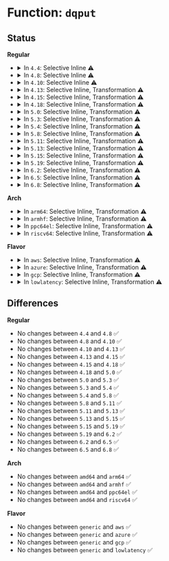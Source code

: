 # Function: <code>dqput</code>

## Status
<b>Regular</b>
<ul>
<li>
<details>
<summary>In <code>4.4</code>: Selective Inline ⚠️</summary>

```c
void dqput(struct dquot *dquot);
```

**Collision:** Unique Global

**Inline:** Selective

**Transformation:** False

**Instances:**

```
In fs/quota/dquot.c (ffffffff81271580)
Location: fs/quota/dquot.c:734
Inline: True
Direct callers:
  - fs/quota/dquot.c:dquot_scan_active
  - fs/quota/dquot.c:dquot_scan_active
  - fs/quota/dquot.c:__dquot_drop
  - fs/quota/dquot.c:__dquot_drop
  - fs/quota/dquot.c:__dquot_drop
  - fs/quota/dquot.c:dqget
  - fs/quota/dquot.c:__dquot_initialize
  - fs/quota/dquot.c:__dquot_initialize
  - fs/quota/dquot.c:__dquot_initialize
  - fs/quota/dquot.c:dquot_set_dqblk
  - fs/quota/dquot.c:dquot_get_dqblk
  - fs/quota/dquot.c:dquot_disable
  - fs/quota/dquot.c:dquot_disable
  - fs/quota/dquot.c:dquot_disable
  - fs/quota/dquot.c:dquot_writeback_dquots
  - fs/quota/dquot.c:dquot_transfer
  - fs/quota/dquot.c:dquot_transfer
  - fs/quota/dquot.c:dquot_transfer
```
**Symbols:**

```
ffffffff81271580-ffffffff81271760: dqput (STB_GLOBAL)
```
</details>
</li>
<li>
<details>
<summary>In <code>4.8</code>: Selective Inline ⚠️</summary>

```c
void dqput(struct dquot *dquot);
```

**Collision:** Unique Global

**Inline:** Selective

**Transformation:** False

**Instances:**

```
In fs/quota/dquot.c (ffffffff8129dd50)
Location: fs/quota/dquot.c:741
Inline: True
Direct callers:
  - fs/quota/dquot.c:dquot_set_dqblk
  - fs/quota/dquot.c:dquot_get_dqblk
  - fs/quota/dquot.c:dquot_disable
  - fs/quota/dquot.c:dquot_disable
  - fs/quota/dquot.c:dquot_disable
  - fs/quota/dquot.c:dquot_transfer
  - fs/quota/dquot.c:dquot_transfer
  - fs/quota/dquot.c:dquot_transfer
  - fs/quota/dquot.c:__dquot_drop
  - fs/quota/dquot.c:__dquot_drop
  - fs/quota/dquot.c:__dquot_drop
  - fs/quota/dquot.c:__dquot_initialize
  - fs/quota/dquot.c:__dquot_initialize
  - fs/quota/dquot.c:__dquot_initialize
  - fs/quota/dquot.c:dqget
  - fs/quota/dquot.c:dquot_writeback_dquots
  - fs/quota/dquot.c:dquot_scan_active
  - fs/quota/dquot.c:dquot_scan_active
  - fs/ext4/ioctl.c:ext4_ioctl
  - fs/ext4/super.c:ext4_statfs
```
**Symbols:**

```
ffffffff8129dd50-ffffffff8129df17: dqput (STB_GLOBAL)
```
</details>
</li>
<li>
<details>
<summary>In <code>4.10</code>: Selective Inline ⚠️</summary>

```c
void dqput(struct dquot *dquot);
```

**Collision:** Unique Global

**Inline:** Selective

**Transformation:** False

**Instances:**

```
In fs/quota/dquot.c (ffffffff812b3690)
Location: fs/quota/dquot.c:738
Inline: True
Direct callers:
  - fs/quota/dquot.c:dquot_set_dqblk
  - fs/quota/dquot.c:dquot_get_dqblk
  - fs/quota/dquot.c:dquot_disable
  - fs/quota/dquot.c:dquot_disable
  - fs/quota/dquot.c:dquot_disable
  - fs/quota/dquot.c:dquot_transfer
  - fs/quota/dquot.c:dquot_transfer
  - fs/quota/dquot.c:dquot_transfer
  - fs/quota/dquot.c:__dquot_drop
  - fs/quota/dquot.c:__dquot_drop
  - fs/quota/dquot.c:__dquot_drop
  - fs/quota/dquot.c:__dquot_initialize
  - fs/quota/dquot.c:__dquot_initialize
  - fs/quota/dquot.c:__dquot_initialize
  - fs/quota/dquot.c:dqget
  - fs/quota/dquot.c:dquot_writeback_dquots
  - fs/quota/dquot.c:dquot_scan_active
  - fs/quota/dquot.c:dquot_scan_active
  - fs/ext4/ioctl.c:ext4_ioctl
  - fs/ext4/super.c:ext4_statfs
```
**Symbols:**

```
ffffffff812b3690-ffffffff812b3857: dqput (STB_GLOBAL)
```
</details>
</li>
<li>
<details>
<summary>In <code>4.13</code>: Selective Inline, Transformation ⚠️</summary>

```c
void dqput(struct dquot *dquot);
```

**Collision:** Unique Global

**Inline:** Selective

**Transformation:** True

**Instances:**

```
In fs/quota/dquot.c (ffffffff812c1717)
Location: fs/quota/dquot.c:739
Inline: True
Inline callers:
  - fs/quota/dquot.c:dquot_set_dqblk
  - fs/quota/dquot.c:dquot_get_dqblk
  - fs/quota/dquot.c:dquot_disable
  - fs/quota/dquot.c:dquot_disable
  - fs/quota/dquot.c:dquot_disable
  - fs/quota/dquot.c:dquot_transfer
  - fs/quota/dquot.c:__dquot_drop
  - fs/quota/dquot.c:__dquot_initialize
  - fs/quota/dquot.c:dqget
  - fs/quota/dquot.c:dquot_writeback_dquots
  - fs/quota/dquot.c:dquot_scan_active
  - fs/quota/dquot.c:dquot_scan_active
Direct callers:
  - fs/quota/dquot.c:dquot_set_dqblk
  - fs/quota/dquot.c:dquot_get_dqblk
  - fs/quota/dquot.c:dquot_disable
  - fs/quota/dquot.c:dquot_disable
  - fs/quota/dquot.c:dquot_disable
  - fs/quota/dquot.c:dquot_transfer
  - fs/quota/dquot.c:dquot_transfer
  - fs/quota/dquot.c:dquot_transfer
  - fs/quota/dquot.c:__dquot_drop
  - fs/quota/dquot.c:__dquot_drop
  - fs/quota/dquot.c:__dquot_drop
  - fs/quota/dquot.c:__dquot_initialize
  - fs/quota/dquot.c:__dquot_initialize
  - fs/quota/dquot.c:__dquot_initialize
  - fs/quota/dquot.c:dqget
  - fs/quota/dquot.c:dquot_writeback_dquots
  - fs/quota/dquot.c:dquot_scan_active
  - fs/quota/dquot.c:dquot_scan_active
  - fs/ext4/ioctl.c:ext4_ioctl
  - fs/ext4/super.c:ext4_statfs
```
**Symbols:**

```
ffffffff812c0920-ffffffff812c0ade: dqput.part.16 (STB_LOCAL)
ffffffff812c0ae0-ffffffff812c0af7: dqput (STB_GLOBAL)
```
</details>
</li>
<li>
<details>
<summary>In <code>4.15</code>: Selective Inline, Transformation ⚠️</summary>

```c
void dqput(struct dquot *dquot);
```

**Collision:** Unique Global

**Inline:** Selective

**Transformation:** True

**Instances:**

```
In fs/quota/dquot.c (ffffffff812e5518)
Location: fs/quota/dquot.c:750
Inline: True
Inline callers:
  - fs/quota/dquot.c:dquot_set_dqblk
  - fs/quota/dquot.c:dquot_get_dqblk
  - fs/quota/dquot.c:dquot_disable
  - fs/quota/dquot.c:dquot_disable
  - fs/quota/dquot.c:dquot_disable
  - fs/quota/dquot.c:dquot_transfer
  - fs/quota/dquot.c:__dquot_drop
  - fs/quota/dquot.c:__dquot_initialize
  - fs/quota/dquot.c:dqget
  - fs/quota/dquot.c:dquot_writeback_dquots
  - fs/quota/dquot.c:dquot_scan_active
  - fs/quota/dquot.c:dquot_scan_active
Direct callers:
  - fs/quota/dquot.c:dquot_set_dqblk
  - fs/quota/dquot.c:dquot_get_dqblk
  - fs/quota/dquot.c:dquot_disable
  - fs/quota/dquot.c:dquot_disable
  - fs/quota/dquot.c:dquot_disable
  - fs/quota/dquot.c:dquot_transfer
  - fs/quota/dquot.c:dquot_transfer
  - fs/quota/dquot.c:dquot_transfer
  - fs/quota/dquot.c:__dquot_drop
  - fs/quota/dquot.c:__dquot_drop
  - fs/quota/dquot.c:__dquot_drop
  - fs/quota/dquot.c:__dquot_initialize
  - fs/quota/dquot.c:__dquot_initialize
  - fs/quota/dquot.c:__dquot_initialize
  - fs/quota/dquot.c:dqget
  - fs/quota/dquot.c:dquot_writeback_dquots
  - fs/quota/dquot.c:dquot_scan_active
  - fs/quota/dquot.c:dquot_scan_active
  - fs/ext4/ioctl.c:ext4_ioctl
  - fs/ext4/super.c:ext4_statfs
```
**Symbols:**

```
ffffffff812e4320-ffffffff812e44d5: dqput.part.13 (STB_LOCAL)
ffffffff812e44e0-ffffffff812e44f7: dqput (STB_GLOBAL)
```
</details>
</li>
<li>
<details>
<summary>In <code>4.18</code>: Selective Inline, Transformation ⚠️</summary>

```c
void dqput(struct dquot *dquot);
```

**Collision:** Unique Global

**Inline:** Selective

**Transformation:** True

**Instances:**

```
In fs/quota/dquot.c (ffffffff813128f5)
Location: fs/quota/dquot.c:747
Inline: True
Inline callers:
  - fs/quota/dquot.c:dquot_set_dqblk
  - fs/quota/dquot.c:dquot_get_dqblk
  - fs/quota/dquot.c:dquot_disable
  - fs/quota/dquot.c:dquot_disable
  - fs/quota/dquot.c:dquot_disable
  - fs/quota/dquot.c:dquot_transfer
  - fs/quota/dquot.c:__dquot_drop
  - fs/quota/dquot.c:__dquot_initialize
  - fs/quota/dquot.c:dqget
  - fs/quota/dquot.c:dquot_writeback_dquots
  - fs/quota/dquot.c:dquot_scan_active
  - fs/quota/dquot.c:dquot_scan_active
Direct callers:
  - fs/quota/dquot.c:dquot_set_dqblk
  - fs/quota/dquot.c:dquot_get_dqblk
  - fs/quota/dquot.c:dquot_disable
  - fs/quota/dquot.c:dquot_disable
  - fs/quota/dquot.c:dquot_disable
  - fs/quota/dquot.c:dquot_transfer
  - fs/quota/dquot.c:dquot_transfer
  - fs/quota/dquot.c:dquot_transfer
  - fs/quota/dquot.c:__dquot_drop
  - fs/quota/dquot.c:__dquot_drop
  - fs/quota/dquot.c:__dquot_drop
  - fs/quota/dquot.c:__dquot_initialize
  - fs/quota/dquot.c:__dquot_initialize
  - fs/quota/dquot.c:__dquot_initialize
  - fs/quota/dquot.c:dqget
  - fs/quota/dquot.c:dquot_writeback_dquots
  - fs/quota/dquot.c:dquot_scan_active
  - fs/quota/dquot.c:dquot_scan_active
  - fs/ext4/ioctl.c:ext4_ioctl
  - fs/ext4/super.c:ext4_statfs
```
**Symbols:**

```
ffffffff81311a50-ffffffff81311c07: dqput.part.17 (STB_LOCAL)
ffffffff81311c10-ffffffff81311c26: dqput (STB_GLOBAL)
```
</details>
</li>
<li>
<details>
<summary>In <code>5.0</code>: Selective Inline, Transformation ⚠️</summary>

```c
void dqput(struct dquot *dquot);
```

**Collision:** Unique Global

**Inline:** Selective

**Transformation:** True

**Instances:**

```
In fs/quota/dquot.c (ffffffff81329475)
Location: fs/quota/dquot.c:747
Inline: True
Inline callers:
  - fs/quota/dquot.c:dquot_set_dqblk
  - fs/quota/dquot.c:dquot_get_dqblk
  - fs/quota/dquot.c:dquot_disable
  - fs/quota/dquot.c:dquot_disable
  - fs/quota/dquot.c:dquot_disable
  - fs/quota/dquot.c:dquot_transfer
  - fs/quota/dquot.c:__dquot_drop
  - fs/quota/dquot.c:__dquot_initialize
  - fs/quota/dquot.c:dqget
  - fs/quota/dquot.c:dquot_writeback_dquots
  - fs/quota/dquot.c:dquot_scan_active
  - fs/quota/dquot.c:dquot_scan_active
Direct callers:
  - fs/quota/dquot.c:dquot_set_dqblk
  - fs/quota/dquot.c:dquot_get_dqblk
  - fs/quota/dquot.c:dquot_disable
  - fs/quota/dquot.c:dquot_disable
  - fs/quota/dquot.c:dquot_disable
  - fs/quota/dquot.c:dquot_transfer
  - fs/quota/dquot.c:dquot_transfer
  - fs/quota/dquot.c:dquot_transfer
  - fs/quota/dquot.c:__dquot_drop
  - fs/quota/dquot.c:__dquot_drop
  - fs/quota/dquot.c:__dquot_drop
  - fs/quota/dquot.c:__dquot_initialize
  - fs/quota/dquot.c:__dquot_initialize
  - fs/quota/dquot.c:__dquot_initialize
  - fs/quota/dquot.c:dqget
  - fs/quota/dquot.c:dquot_writeback_dquots
  - fs/quota/dquot.c:dquot_scan_active
  - fs/quota/dquot.c:dquot_scan_active
  - fs/ext4/ioctl.c:ext4_ioctl
  - fs/ext4/super.c:ext4_statfs
```
**Symbols:**

```
ffffffff813285d0-ffffffff81328787: dqput.part.17 (STB_LOCAL)
ffffffff81328790-ffffffff813287a6: dqput (STB_GLOBAL)
```
</details>
</li>
<li>
<details>
<summary>In <code>5.3</code>: Selective Inline, Transformation ⚠️</summary>

```c
void dqput(struct dquot *dquot);
```

**Collision:** Unique Global

**Inline:** Selective

**Transformation:** True

**Instances:**

```
In fs/quota/dquot.c (ffffffff81350f51)
Location: fs/quota/dquot.c:753
Inline: True
Inline callers:
  - fs/quota/dquot.c:dquot_set_dqblk
  - fs/quota/dquot.c:dquot_get_dqblk
  - fs/quota/dquot.c:dquot_disable
  - fs/quota/dquot.c:dquot_disable
  - fs/quota/dquot.c:dquot_disable
  - fs/quota/dquot.c:dquot_transfer
  - fs/quota/dquot.c:__dquot_drop
  - fs/quota/dquot.c:__dquot_initialize
  - fs/quota/dquot.c:dqget
  - fs/quota/dquot.c:dquot_writeback_dquots
  - fs/quota/dquot.c:dquot_scan_active
  - fs/quota/dquot.c:dquot_scan_active
Direct callers:
  - fs/quota/dquot.c:dquot_set_dqblk
  - fs/quota/dquot.c:dquot_get_dqblk
  - fs/quota/dquot.c:dquot_disable
  - fs/quota/dquot.c:dquot_disable
  - fs/quota/dquot.c:dquot_disable
  - fs/quota/dquot.c:dquot_transfer
  - fs/quota/dquot.c:dquot_transfer
  - fs/quota/dquot.c:dquot_transfer
  - fs/quota/dquot.c:__dquot_drop
  - fs/quota/dquot.c:__dquot_drop
  - fs/quota/dquot.c:__dquot_drop
  - fs/quota/dquot.c:__dquot_initialize
  - fs/quota/dquot.c:__dquot_initialize
  - fs/quota/dquot.c:__dquot_initialize
  - fs/quota/dquot.c:dqget
  - fs/quota/dquot.c:dquot_writeback_dquots
  - fs/quota/dquot.c:dquot_scan_active
  - fs/quota/dquot.c:dquot_scan_active
  - fs/ext4/ioctl.c:ext4_ioctl
  - fs/ext4/super.c:ext4_statfs
```
**Symbols:**

```
ffffffff81350150-ffffffff81350307: dqput.part.0 (STB_LOCAL)
ffffffff81350310-ffffffff81350326: dqput (STB_GLOBAL)
```
</details>
</li>
<li>
<details>
<summary>In <code>5.4</code>: Selective Inline, Transformation ⚠️</summary>

```c
void dqput(struct dquot *dquot);
```

**Collision:** Unique Global

**Inline:** Selective

**Transformation:** True

**Instances:**

```
In fs/quota/dquot.c (ffffffff813692d1)
Location: fs/quota/dquot.c:754
Inline: True
Inline callers:
  - fs/quota/dquot.c:dquot_set_dqblk
  - fs/quota/dquot.c:dquot_get_dqblk
  - fs/quota/dquot.c:dquot_disable
  - fs/quota/dquot.c:dquot_disable
  - fs/quota/dquot.c:dquot_disable
  - fs/quota/dquot.c:dquot_transfer
  - fs/quota/dquot.c:__dquot_drop
  - fs/quota/dquot.c:__dquot_initialize
  - fs/quota/dquot.c:dqget
  - fs/quota/dquot.c:dquot_writeback_dquots
  - fs/quota/dquot.c:dquot_scan_active
  - fs/quota/dquot.c:dquot_scan_active
Direct callers:
  - fs/quota/dquot.c:dquot_set_dqblk
  - fs/quota/dquot.c:dquot_get_dqblk
  - fs/quota/dquot.c:dquot_disable
  - fs/quota/dquot.c:dquot_disable
  - fs/quota/dquot.c:dquot_disable
  - fs/quota/dquot.c:dquot_transfer
  - fs/quota/dquot.c:dquot_transfer
  - fs/quota/dquot.c:dquot_transfer
  - fs/quota/dquot.c:__dquot_drop
  - fs/quota/dquot.c:__dquot_drop
  - fs/quota/dquot.c:__dquot_drop
  - fs/quota/dquot.c:__dquot_initialize
  - fs/quota/dquot.c:__dquot_initialize
  - fs/quota/dquot.c:__dquot_initialize
  - fs/quota/dquot.c:dqget
  - fs/quota/dquot.c:dquot_writeback_dquots
  - fs/quota/dquot.c:dquot_scan_active
  - fs/quota/dquot.c:dquot_scan_active
  - fs/ext4/ioctl.c:ext4_ioctl
  - fs/ext4/super.c:ext4_statfs
```
**Symbols:**

```
ffffffff81368460-ffffffff81368617: dqput.part.0 (STB_LOCAL)
ffffffff81368620-ffffffff81368636: dqput (STB_GLOBAL)
```
</details>
</li>
<li>
<details>
<summary>In <code>5.8</code>: Selective Inline, Transformation ⚠️</summary>

```c
void dqput(struct dquot *dquot);
```

**Collision:** Unique Global

**Inline:** Selective

**Transformation:** True

**Instances:**

```
In fs/quota/dquot.c (ffffffff813b12ae)
Location: fs/quota/dquot.c:752
Inline: True
Inline callers:
  - fs/quota/dquot.c:dquot_set_dqblk
  - fs/quota/dquot.c:dquot_get_dqblk
  - fs/quota/dquot.c:dquot_disable
  - fs/quota/dquot.c:dquot_transfer
  - fs/quota/dquot.c:__dquot_drop
  - fs/quota/dquot.c:__dquot_initialize
  - fs/quota/dquot.c:remove_dquot_ref
  - fs/quota/dquot.c:dqget
  - fs/quota/dquot.c:dquot_writeback_dquots
  - fs/quota/dquot.c:dquot_scan_active
  - fs/quota/dquot.c:dquot_scan_active
  - fs/quota/dquot.c:invalidate_dquots
Direct callers:
  - fs/quota/dquot.c:dquot_set_dqblk
  - fs/quota/dquot.c:dquot_get_dqblk
  - fs/quota/dquot.c:dquot_disable
  - fs/quota/dquot.c:dquot_transfer
  - fs/quota/dquot.c:__dquot_drop
  - fs/quota/dquot.c:__dquot_initialize
  - fs/quota/dquot.c:remove_dquot_ref
  - fs/quota/dquot.c:dqget
  - fs/quota/dquot.c:dquot_writeback_dquots
  - fs/quota/dquot.c:dquot_scan_active
  - fs/quota/dquot.c:dquot_scan_active
  - fs/quota/dquot.c:invalidate_dquots
```
**Symbols:**

```
ffffffff813b0750-ffffffff813b0907: dqput.part.0 (STB_LOCAL)
ffffffff813b0910-ffffffff813b0926: dqput (STB_GLOBAL)
```
</details>
</li>
<li>
<details>
<summary>In <code>5.11</code>: Selective Inline, Transformation ⚠️</summary>

```c
void dqput(struct dquot *dquot);
```

**Collision:** Unique Global

**Inline:** Selective

**Transformation:** True

**Instances:**

```
In fs/quota/dquot.c (ffffffff813c28ae)
Location: fs/quota/dquot.c:753
Inline: True
Inline callers:
  - fs/quota/dquot.c:dquot_set_dqblk
  - fs/quota/dquot.c:dquot_get_dqblk
  - fs/quota/dquot.c:dquot_disable
  - fs/quota/dquot.c:dquot_transfer
  - fs/quota/dquot.c:__dquot_drop
  - fs/quota/dquot.c:__dquot_initialize
  - fs/quota/dquot.c:remove_dquot_ref
  - fs/quota/dquot.c:dqget
  - fs/quota/dquot.c:dquot_writeback_dquots
  - fs/quota/dquot.c:dquot_scan_active
  - fs/quota/dquot.c:dquot_scan_active
  - fs/quota/dquot.c:invalidate_dquots
Direct callers:
  - fs/quota/dquot.c:dquot_set_dqblk
  - fs/quota/dquot.c:dquot_get_dqblk
  - fs/quota/dquot.c:dquot_disable
  - fs/quota/dquot.c:dquot_transfer
  - fs/quota/dquot.c:__dquot_drop
  - fs/quota/dquot.c:__dquot_initialize
  - fs/quota/dquot.c:remove_dquot_ref
  - fs/quota/dquot.c:dqget
  - fs/quota/dquot.c:dquot_writeback_dquots
  - fs/quota/dquot.c:dquot_scan_active
  - fs/quota/dquot.c:dquot_scan_active
  - fs/quota/dquot.c:invalidate_dquots
```
**Symbols:**

```
ffffffff813c1d50-ffffffff813c1f07: dqput.part.0 (STB_LOCAL)
ffffffff813c1f10-ffffffff813c1f26: dqput (STB_GLOBAL)
```
</details>
</li>
<li>
<details>
<summary>In <code>5.13</code>: Selective Inline, Transformation ⚠️</summary>

```c
void dqput(struct dquot *dquot);
```

**Collision:** Unique Global

**Inline:** Selective

**Transformation:** True

**Instances:**

```
In fs/quota/dquot.c (ffffffff813c947e)
Location: fs/quota/dquot.c:751
Inline: True
Inline callers:
  - fs/quota/dquot.c:dquot_set_dqblk
  - fs/quota/dquot.c:dquot_get_dqblk
  - fs/quota/dquot.c:dquot_disable
  - fs/quota/dquot.c:dquot_disable
  - fs/quota/dquot.c:dquot_transfer
  - fs/quota/dquot.c:__dquot_drop
  - fs/quota/dquot.c:__dquot_initialize
  - fs/quota/dquot.c:dqget
  - fs/quota/dquot.c:dquot_writeback_dquots
  - fs/quota/dquot.c:dquot_scan_active
  - fs/quota/dquot.c:dquot_scan_active
  - fs/quota/dquot.c:invalidate_dquots
Direct callers:
  - fs/quota/dquot.c:dquot_set_dqblk
  - fs/quota/dquot.c:dquot_get_dqblk
  - fs/quota/dquot.c:dquot_disable
  - fs/quota/dquot.c:dquot_disable
  - fs/quota/dquot.c:dquot_transfer
  - fs/quota/dquot.c:__dquot_drop
  - fs/quota/dquot.c:__dquot_initialize
  - fs/quota/dquot.c:dqget
  - fs/quota/dquot.c:dquot_writeback_dquots
  - fs/quota/dquot.c:dquot_scan_active
  - fs/quota/dquot.c:dquot_scan_active
  - fs/quota/dquot.c:invalidate_dquots
  - fs/ext4/ioctl.c:ext4_ioctl_setproject
  - fs/ext4/super.c:ext4_statfs
```
**Symbols:**

```
ffffffff813c8910-ffffffff813c8ac7: dqput.part.0 (STB_LOCAL)
ffffffff813c8ad0-ffffffff813c8ae6: dqput (STB_GLOBAL)
```
</details>
</li>
<li>
<details>
<summary>In <code>5.15</code>: Selective Inline, Transformation ⚠️</summary>

```c
void dqput(struct dquot *dquot);
```

**Collision:** Unique Global

**Inline:** Selective

**Transformation:** True

**Instances:**

```
In fs/quota/dquot.c (ffffffff81419cfe)
Location: fs/quota/dquot.c:756
Inline: True
Inline callers:
  - fs/quota/dquot.c:dquot_set_dqblk
  - fs/quota/dquot.c:dquot_get_dqblk
  - fs/quota/dquot.c:dquot_disable
  - fs/quota/dquot.c:dquot_disable
  - fs/quota/dquot.c:dquot_transfer
  - fs/quota/dquot.c:__dquot_drop
  - fs/quota/dquot.c:__dquot_initialize
  - fs/quota/dquot.c:dqget
  - fs/quota/dquot.c:dquot_writeback_dquots
  - fs/quota/dquot.c:dquot_scan_active
  - fs/quota/dquot.c:dquot_scan_active
  - fs/quota/dquot.c:invalidate_dquots
Direct callers:
  - fs/quota/dquot.c:dquot_set_dqblk
  - fs/quota/dquot.c:dquot_get_dqblk
  - fs/quota/dquot.c:dquot_disable
  - fs/quota/dquot.c:dquot_disable
  - fs/quota/dquot.c:dquot_transfer
  - fs/quota/dquot.c:__dquot_drop
  - fs/quota/dquot.c:__dquot_initialize
  - fs/quota/dquot.c:dqget
  - fs/quota/dquot.c:dquot_writeback_dquots
  - fs/quota/dquot.c:dquot_scan_active
  - fs/quota/dquot.c:dquot_scan_active
  - fs/quota/dquot.c:invalidate_dquots
  - fs/ext4/ioctl.c:ext4_ioctl_setproject
  - fs/ext4/super.c:ext4_statfs
```
**Symbols:**

```
ffffffff81419070-ffffffff8141924e: dqput.part.0 (STB_LOCAL)
ffffffff81cc7d18-ffffffff81cc7d65: dqput.part.0.cold (STB_LOCAL)
ffffffff81419250-ffffffff81419266: dqput (STB_GLOBAL)
```
</details>
</li>
<li>
<details>
<summary>In <code>5.19</code>: Selective Inline, Transformation ⚠️</summary>

```c
void dqput(struct dquot *dquot);
```

**Collision:** Unique Global

**Inline:** Selective

**Transformation:** True

**Instances:**

```
In fs/quota/dquot.c (ffffffff8149070d)
Location: fs/quota/dquot.c:766
Inline: True
Inline callers:
  - fs/quota/dquot.c:dquot_set_dqblk
  - fs/quota/dquot.c:dquot_get_dqblk
  - fs/quota/dquot.c:dquot_disable
  - fs/quota/dquot.c:dquot_disable
  - fs/quota/dquot.c:dquot_transfer
  - fs/quota/dquot.c:__dquot_drop
  - fs/quota/dquot.c:__dquot_initialize
  - fs/quota/dquot.c:dqget
  - fs/quota/dquot.c:dquot_writeback_dquots
  - fs/quota/dquot.c:dquot_scan_active
  - fs/quota/dquot.c:dquot_scan_active
  - fs/quota/dquot.c:invalidate_dquots
Direct callers:
  - fs/quota/dquot.c:dquot_set_dqblk
  - fs/quota/dquot.c:dquot_get_dqblk
  - fs/quota/dquot.c:dquot_disable
  - fs/quota/dquot.c:dquot_disable
  - fs/quota/dquot.c:dquot_transfer
  - fs/quota/dquot.c:__dquot_drop
  - fs/quota/dquot.c:__dquot_initialize
  - fs/quota/dquot.c:dqget
  - fs/quota/dquot.c:dquot_writeback_dquots
  - fs/quota/dquot.c:dquot_scan_active
  - fs/quota/dquot.c:dquot_scan_active
  - fs/quota/dquot.c:invalidate_dquots
  - fs/ext4/ioctl.c:ext4_ioctl_setproject
  - fs/ext4/super.c:ext4_statfs
```
**Symbols:**

```
ffffffff8148fac0-ffffffff8148fca9: dqput.part.0 (STB_LOCAL)
ffffffff81e7a905-ffffffff81e7a94f: dqput.part.0.cold (STB_LOCAL)
ffffffff8148fcb0-ffffffff8148fcd2: dqput (STB_GLOBAL)
```
</details>
</li>
<li>
<details>
<summary>In <code>6.2</code>: Selective Inline, Transformation ⚠️</summary>

```c
void dqput(struct dquot *dquot);
```

**Collision:** Unique Global

**Inline:** Selective

**Transformation:** True

**Instances:**

```
In fs/quota/dquot.c (ffffffff8152429d)
Location: fs/quota/dquot.c:766
Inline: True
Inline callers:
  - fs/quota/dquot.c:dquot_set_dqblk
  - fs/quota/dquot.c:dquot_get_dqblk
  - fs/quota/dquot.c:dquot_disable
  - fs/quota/dquot.c:dquot_disable
  - fs/quota/dquot.c:dquot_transfer
  - fs/quota/dquot.c:__dquot_drop
  - fs/quota/dquot.c:__dquot_initialize
  - fs/quota/dquot.c:dqget
  - fs/quota/dquot.c:dquot_writeback_dquots
  - fs/quota/dquot.c:dquot_scan_active
  - fs/quota/dquot.c:dquot_scan_active
  - fs/quota/dquot.c:invalidate_dquots
Direct callers:
  - fs/quota/dquot.c:dquot_set_dqblk
  - fs/quota/dquot.c:dquot_get_dqblk
  - fs/quota/dquot.c:dquot_disable
  - fs/quota/dquot.c:dquot_disable
  - fs/quota/dquot.c:dquot_transfer
  - fs/quota/dquot.c:__dquot_drop
  - fs/quota/dquot.c:__dquot_initialize
  - fs/quota/dquot.c:dqget
  - fs/quota/dquot.c:dquot_writeback_dquots
  - fs/quota/dquot.c:dquot_scan_active
  - fs/quota/dquot.c:dquot_scan_active
  - fs/quota/dquot.c:invalidate_dquots
  - fs/ext4/ioctl.c:ext4_ioctl_setproject
  - fs/ext4/super.c:ext4_statfs
```
**Symbols:**

```
ffffffff815235d0-ffffffff815237b9: dqput.part.0 (STB_LOCAL)
ffffffff8206b819-ffffffff8206b863: dqput.part.0.cold (STB_LOCAL)
ffffffff815237d0-ffffffff815237f2: dqput (STB_GLOBAL)
```
</details>
</li>
<li>
<details>
<summary>In <code>6.5</code>: Selective Inline, Transformation ⚠️</summary>

```c
void dqput(struct dquot *dquot);
```

**Collision:** Unique Global

**Inline:** Selective

**Transformation:** True

**Instances:**

```
In fs/quota/dquot.c (ffffffff8155c6bd)
Location: fs/quota/dquot.c:846
Inline: True
Inline callers:
  - fs/quota/dquot.c:dquot_set_dqblk
  - fs/quota/dquot.c:dquot_get_dqblk
  - fs/quota/dquot.c:dquot_disable
  - fs/quota/dquot.c:dquot_disable
  - fs/quota/dquot.c:dquot_transfer
  - fs/quota/dquot.c:__dquot_drop
  - fs/quota/dquot.c:__dquot_initialize
  - fs/quota/dquot.c:dqget
  - fs/quota/dquot.c:dquot_writeback_dquots
  - fs/quota/dquot.c:dquot_scan_active
  - fs/quota/dquot.c:dquot_scan_active
  - fs/quota/dquot.c:invalidate_dquots
Direct callers:
  - fs/quota/dquot.c:dquot_set_dqblk
  - fs/quota/dquot.c:dquot_get_dqblk
  - fs/quota/dquot.c:dquot_disable
  - fs/quota/dquot.c:dquot_disable
  - fs/quota/dquot.c:dquot_transfer
  - fs/quota/dquot.c:__dquot_drop
  - fs/quota/dquot.c:__dquot_initialize
  - fs/quota/dquot.c:dqget
  - fs/quota/dquot.c:dquot_writeback_dquots
  - fs/quota/dquot.c:dquot_scan_active
  - fs/quota/dquot.c:dquot_scan_active
  - fs/quota/dquot.c:invalidate_dquots
  - fs/ext4/ioctl.c:ext4_ioctl_setproject
  - fs/ext4/super.c:ext4_statfs
```
**Symbols:**

```
ffffffff8155ba70-ffffffff8155bb8f: dqput.part.0 (STB_LOCAL)
ffffffff820eb71a-ffffffff820eb764: dqput.part.0.cold (STB_LOCAL)
ffffffff8155bba0-ffffffff8155bbc2: dqput (STB_GLOBAL)
```
</details>
</li>
<li>
<details>
<summary>In <code>6.8</code>: Selective Inline, Transformation ⚠️</summary>

```c
void dqput(struct dquot *dquot);
```

**Collision:** Unique Global

**Inline:** Selective

**Transformation:** True

**Instances:**

```
In fs/quota/dquot.c (ffffffff81592e7d)
Location: fs/quota/dquot.c:851
Inline: True
Inline callers:
  - fs/quota/dquot.c:dquot_set_dqblk
  - fs/quota/dquot.c:dquot_get_dqblk
  - fs/quota/dquot.c:dquot_disable
  - fs/quota/dquot.c:dquot_transfer
  - fs/quota/dquot.c:__dquot_drop
  - fs/quota/dquot.c:__dquot_initialize
  - fs/quota/dquot.c:dqget
  - fs/quota/dquot.c:dquot_writeback_dquots
  - fs/quota/dquot.c:dquot_scan_active
  - fs/quota/dquot.c:dquot_scan_active
  - fs/quota/dquot.c:invalidate_dquots
Direct callers:
  - fs/quota/dquot.c:dquot_set_dqblk
  - fs/quota/dquot.c:dquot_get_dqblk
  - fs/quota/dquot.c:dquot_disable
  - fs/quota/dquot.c:dquot_transfer
  - fs/quota/dquot.c:__dquot_drop
  - fs/quota/dquot.c:__dquot_initialize
  - fs/quota/dquot.c:dqget
  - fs/quota/dquot.c:dquot_writeback_dquots
  - fs/quota/dquot.c:dquot_scan_active
  - fs/quota/dquot.c:dquot_scan_active
  - fs/quota/dquot.c:invalidate_dquots
  - fs/ext4/ioctl.c:ext4_ioctl_setproject
  - fs/ext4/super.c:ext4_statfs
```
**Symbols:**

```
ffffffff815921e0-ffffffff8159230b: dqput.part.0 (STB_LOCAL)
ffffffff821c8944-ffffffff821c898e: dqput.part.0.cold (STB_LOCAL)
ffffffff81592320-ffffffff81592342: dqput (STB_GLOBAL)
```
</details>
</li>
</ul>
<b>Arch</b>
<ul>
<li>
<details>
<summary>In <code>arm64</code>: Selective Inline, Transformation ⚠️</summary>

```c
void dqput(struct dquot *dquot);
```

**Collision:** Unique Global

**Inline:** Selective

**Transformation:** True

**Instances:**

```
In fs/quota/dquot.c (ffff800010430724)
Location: fs/quota/dquot.c:754
Inline: True
Inline callers:
  - fs/quota/dquot.c:dquot_set_dqblk
  - fs/quota/dquot.c:dquot_get_dqblk
  - fs/quota/dquot.c:dquot_disable
  - fs/quota/dquot.c:dquot_disable
  - fs/quota/dquot.c:dquot_disable
  - fs/quota/dquot.c:dquot_transfer
  - fs/quota/dquot.c:__dquot_drop
  - fs/quota/dquot.c:__dquot_initialize
  - fs/quota/dquot.c:dqget
  - fs/quota/dquot.c:dquot_writeback_dquots
  - fs/quota/dquot.c:dquot_scan_active
  - fs/quota/dquot.c:dquot_scan_active
Direct callers:
  - fs/quota/dquot.c:dquot_set_dqblk
  - fs/quota/dquot.c:dquot_get_dqblk
  - fs/quota/dquot.c:dquot_disable
  - fs/quota/dquot.c:dquot_disable
  - fs/quota/dquot.c:dquot_disable
  - fs/quota/dquot.c:dquot_transfer
  - fs/quota/dquot.c:dquot_transfer
  - fs/quota/dquot.c:dquot_transfer
  - fs/quota/dquot.c:__dquot_drop
  - fs/quota/dquot.c:__dquot_drop
  - fs/quota/dquot.c:__dquot_drop
  - fs/quota/dquot.c:__dquot_initialize
  - fs/quota/dquot.c:__dquot_initialize
  - fs/quota/dquot.c:__dquot_initialize
  - fs/quota/dquot.c:dqget
  - fs/quota/dquot.c:dquot_writeback_dquots
  - fs/quota/dquot.c:dquot_scan_active
  - fs/quota/dquot.c:dquot_scan_active
  - fs/ext4/ioctl.c:ext4_ioctl
  - fs/ext4/super.c:ext4_statfs
```
**Symbols:**

```
ffff80001042f9d0-ffff80001042fd30: dqput.part.0 (STB_LOCAL)
ffff80001042fd30-ffff80001042fd60: dqput (STB_GLOBAL)
```
</details>
</li>
<li>
<details>
<summary>In <code>armhf</code>: Selective Inline, Transformation ⚠️</summary>

```c
void dqput(struct dquot *dquot);
```

**Collision:** Unique Global

**Inline:** Selective

**Transformation:** True

**Instances:**

```
In fs/quota/dquot.c (c05f9394)
Location: fs/quota/dquot.c:754
Inline: True
Inline callers:
  - fs/quota/dquot.c:dquot_set_dqblk
  - fs/quota/dquot.c:dquot_get_dqblk
  - fs/quota/dquot.c:dquot_disable
  - fs/quota/dquot.c:dquot_disable
  - fs/quota/dquot.c:dquot_disable
  - fs/quota/dquot.c:dquot_transfer
  - fs/quota/dquot.c:__dquot_drop
  - fs/quota/dquot.c:__dquot_initialize
  - fs/quota/dquot.c:dqget
  - fs/quota/dquot.c:dquot_writeback_dquots
  - fs/quota/dquot.c:dquot_scan_active
  - fs/quota/dquot.c:dquot_scan_active
Direct callers:
  - fs/quota/dquot.c:dquot_set_dqblk
  - fs/quota/dquot.c:dquot_get_dqblk
  - fs/quota/dquot.c:dquot_disable
  - fs/quota/dquot.c:dquot_disable
  - fs/quota/dquot.c:dquot_disable
  - fs/quota/dquot.c:dquot_transfer
  - fs/quota/dquot.c:dquot_transfer
  - fs/quota/dquot.c:dquot_transfer
  - fs/quota/dquot.c:__dquot_drop
  - fs/quota/dquot.c:__dquot_drop
  - fs/quota/dquot.c:__dquot_drop
  - fs/quota/dquot.c:__dquot_initialize
  - fs/quota/dquot.c:__dquot_initialize
  - fs/quota/dquot.c:__dquot_initialize
  - fs/quota/dquot.c:dqget
  - fs/quota/dquot.c:dquot_writeback_dquots
  - fs/quota/dquot.c:dquot_scan_active
  - fs/quota/dquot.c:dquot_scan_active
  - fs/ext4/ioctl.c:ext4_ioctl
  - fs/ext4/super.c:ext4_statfs
```
**Symbols:**

```
c05f87a8-c05f8a08: dqput.part.0 (STB_LOCAL)
c05f8a08-c05f8a2c: dqput (STB_GLOBAL)
```
</details>
</li>
<li>
<details>
<summary>In <code>ppc64el</code>: Selective Inline, Transformation ⚠️</summary>

```c
void dqput(struct dquot *dquot);
```

**Collision:** Unique Global

**Inline:** Selective

**Transformation:** True

**Instances:**

```
In fs/quota/dquot.c (c000000000542c70)
Location: fs/quota/dquot.c:754
Inline: True
Inline callers:
  - fs/quota/dquot.c:dquot_set_dqblk
  - fs/quota/dquot.c:dquot_get_dqblk
  - fs/quota/dquot.c:dquot_disable
  - fs/quota/dquot.c:dquot_disable
  - fs/quota/dquot.c:dquot_disable
  - fs/quota/dquot.c:dquot_transfer
  - fs/quota/dquot.c:__dquot_drop
  - fs/quota/dquot.c:__dquot_initialize
  - fs/quota/dquot.c:dqget
  - fs/quota/dquot.c:dquot_writeback_dquots
  - fs/quota/dquot.c:dquot_scan_active
  - fs/quota/dquot.c:dquot_scan_active
Direct callers:
  - fs/quota/dquot.c:dquot_set_dqblk
  - fs/quota/dquot.c:dquot_get_dqblk
  - fs/quota/dquot.c:dquot_disable
  - fs/quota/dquot.c:dquot_disable
  - fs/quota/dquot.c:dquot_disable
  - fs/quota/dquot.c:dquot_transfer
  - fs/quota/dquot.c:dquot_transfer
  - fs/quota/dquot.c:dquot_transfer
  - fs/quota/dquot.c:__dquot_drop
  - fs/quota/dquot.c:__dquot_drop
  - fs/quota/dquot.c:__dquot_drop
  - fs/quota/dquot.c:__dquot_initialize
  - fs/quota/dquot.c:__dquot_initialize
  - fs/quota/dquot.c:__dquot_initialize
  - fs/quota/dquot.c:dqget
  - fs/quota/dquot.c:dquot_writeback_dquots
  - fs/quota/dquot.c:dquot_scan_active
  - fs/quota/dquot.c:dquot_scan_active
  - fs/ext4/ioctl.c:ext4_ioctl
  - fs/ext4/super.c:ext4_statfs
```
**Symbols:**

```
c000000000541450-c00000000054181c: dqput.part.0 (STB_LOCAL)
c000000000541820-c00000000054183c: dqput (STB_GLOBAL)
```
</details>
</li>
<li>
<details>
<summary>In <code>riscv64</code>: Selective Inline, Transformation ⚠️</summary>

```c
void dqput(struct dquot *dquot);
```

**Collision:** Unique Global

**Inline:** Selective

**Transformation:** True

**Instances:**

```
In fs/quota/dquot.c (ffffffe0002cd782)
Location: fs/quota/dquot.c:754
Inline: True
Inline callers:
  - fs/quota/dquot.c:dquot_set_dqblk
  - fs/quota/dquot.c:dquot_get_dqblk
  - fs/quota/dquot.c:dquot_disable
  - fs/quota/dquot.c:dquot_disable
  - fs/quota/dquot.c:dquot_disable
  - fs/quota/dquot.c:dquot_transfer
  - fs/quota/dquot.c:__dquot_drop
  - fs/quota/dquot.c:__dquot_initialize
  - fs/quota/dquot.c:dqget
  - fs/quota/dquot.c:dquot_writeback_dquots
  - fs/quota/dquot.c:dquot_scan_active
  - fs/quota/dquot.c:dquot_scan_active
Direct callers:
  - fs/quota/dquot.c:dquot_set_dqblk
  - fs/quota/dquot.c:dquot_get_dqblk
  - fs/quota/dquot.c:dquot_disable
  - fs/quota/dquot.c:dquot_disable
  - fs/quota/dquot.c:dquot_disable
  - fs/quota/dquot.c:dquot_transfer
  - fs/quota/dquot.c:dquot_transfer
  - fs/quota/dquot.c:dquot_transfer
  - fs/quota/dquot.c:__dquot_drop
  - fs/quota/dquot.c:__dquot_drop
  - fs/quota/dquot.c:__dquot_drop
  - fs/quota/dquot.c:__dquot_initialize
  - fs/quota/dquot.c:__dquot_initialize
  - fs/quota/dquot.c:__dquot_initialize
  - fs/quota/dquot.c:dqget
  - fs/quota/dquot.c:dquot_writeback_dquots
  - fs/quota/dquot.c:dquot_scan_active
  - fs/quota/dquot.c:dquot_scan_active
  - fs/ext4/ioctl.c:ext4_ioctl
  - fs/ext4/super.c:ext4_statfs
```
**Symbols:**

```
ffffffe0002cc70e-ffffffe0002cc9ce: dqput.part.0 (STB_LOCAL)
ffffffe0002cc9ce-ffffffe0002cc9fa: dqput (STB_GLOBAL)
```
</details>
</li>
</ul>
<b>Flavor</b>
<ul>
<li>
<details>
<summary>In <code>aws</code>: Selective Inline, Transformation ⚠️</summary>

```c
void dqput(struct dquot *dquot);
```

**Collision:** Unique Global

**Inline:** Selective

**Transformation:** True

**Instances:**

```
In fs/quota/dquot.c (ffffffff813618b1)
Location: fs/quota/dquot.c:754
Inline: True
Inline callers:
  - fs/quota/dquot.c:dquot_set_dqblk
  - fs/quota/dquot.c:dquot_get_dqblk
  - fs/quota/dquot.c:dquot_disable
  - fs/quota/dquot.c:dquot_disable
  - fs/quota/dquot.c:dquot_disable
  - fs/quota/dquot.c:dquot_transfer
  - fs/quota/dquot.c:__dquot_drop
  - fs/quota/dquot.c:__dquot_initialize
  - fs/quota/dquot.c:dqget
  - fs/quota/dquot.c:dquot_writeback_dquots
  - fs/quota/dquot.c:dquot_scan_active
  - fs/quota/dquot.c:dquot_scan_active
Direct callers:
  - fs/quota/dquot.c:dquot_set_dqblk
  - fs/quota/dquot.c:dquot_get_dqblk
  - fs/quota/dquot.c:dquot_disable
  - fs/quota/dquot.c:dquot_disable
  - fs/quota/dquot.c:dquot_disable
  - fs/quota/dquot.c:dquot_transfer
  - fs/quota/dquot.c:dquot_transfer
  - fs/quota/dquot.c:dquot_transfer
  - fs/quota/dquot.c:__dquot_drop
  - fs/quota/dquot.c:__dquot_drop
  - fs/quota/dquot.c:__dquot_drop
  - fs/quota/dquot.c:__dquot_initialize
  - fs/quota/dquot.c:__dquot_initialize
  - fs/quota/dquot.c:__dquot_initialize
  - fs/quota/dquot.c:dqget
  - fs/quota/dquot.c:dquot_writeback_dquots
  - fs/quota/dquot.c:dquot_scan_active
  - fs/quota/dquot.c:dquot_scan_active
  - fs/ext4/ioctl.c:ext4_ioctl
  - fs/ext4/super.c:ext4_statfs
```
**Symbols:**

```
ffffffff81360a40-ffffffff81360bf7: dqput.part.0 (STB_LOCAL)
ffffffff81360c00-ffffffff81360c16: dqput (STB_GLOBAL)
```
</details>
</li>
<li>
<details>
<summary>In <code>azure</code>: Selective Inline, Transformation ⚠️</summary>

```c
void dqput(struct dquot *dquot);
```

**Collision:** Unique Global

**Inline:** Selective

**Transformation:** True

**Instances:**

```
In fs/quota/dquot.c (ffffffff81352551)
Location: fs/quota/dquot.c:754
Inline: True
Inline callers:
  - fs/quota/dquot.c:dquot_set_dqblk
  - fs/quota/dquot.c:dquot_get_dqblk
  - fs/quota/dquot.c:dquot_disable
  - fs/quota/dquot.c:dquot_disable
  - fs/quota/dquot.c:dquot_disable
  - fs/quota/dquot.c:dquot_transfer
  - fs/quota/dquot.c:__dquot_drop
  - fs/quota/dquot.c:__dquot_initialize
  - fs/quota/dquot.c:dqget
  - fs/quota/dquot.c:dquot_writeback_dquots
  - fs/quota/dquot.c:dquot_scan_active
  - fs/quota/dquot.c:dquot_scan_active
Direct callers:
  - fs/quota/dquot.c:dquot_set_dqblk
  - fs/quota/dquot.c:dquot_get_dqblk
  - fs/quota/dquot.c:dquot_disable
  - fs/quota/dquot.c:dquot_disable
  - fs/quota/dquot.c:dquot_disable
  - fs/quota/dquot.c:dquot_transfer
  - fs/quota/dquot.c:dquot_transfer
  - fs/quota/dquot.c:dquot_transfer
  - fs/quota/dquot.c:__dquot_drop
  - fs/quota/dquot.c:__dquot_drop
  - fs/quota/dquot.c:__dquot_drop
  - fs/quota/dquot.c:__dquot_initialize
  - fs/quota/dquot.c:__dquot_initialize
  - fs/quota/dquot.c:__dquot_initialize
  - fs/quota/dquot.c:dqget
  - fs/quota/dquot.c:dquot_writeback_dquots
  - fs/quota/dquot.c:dquot_scan_active
  - fs/quota/dquot.c:dquot_scan_active
  - fs/ext4/ioctl.c:ext4_ioctl
  - fs/ext4/super.c:ext4_statfs
```
**Symbols:**

```
ffffffff813516e0-ffffffff81351897: dqput.part.0 (STB_LOCAL)
ffffffff813518a0-ffffffff813518b6: dqput (STB_GLOBAL)
```
</details>
</li>
<li>
<details>
<summary>In <code>gcp</code>: Selective Inline, Transformation ⚠️</summary>

```c
void dqput(struct dquot *dquot);
```

**Collision:** Unique Global

**Inline:** Selective

**Transformation:** True

**Instances:**

```
In fs/quota/dquot.c (ffffffff8135f381)
Location: fs/quota/dquot.c:754
Inline: True
Inline callers:
  - fs/quota/dquot.c:dquot_set_dqblk
  - fs/quota/dquot.c:dquot_get_dqblk
  - fs/quota/dquot.c:dquot_disable
  - fs/quota/dquot.c:dquot_disable
  - fs/quota/dquot.c:dquot_disable
  - fs/quota/dquot.c:dquot_transfer
  - fs/quota/dquot.c:__dquot_drop
  - fs/quota/dquot.c:__dquot_initialize
  - fs/quota/dquot.c:dqget
  - fs/quota/dquot.c:dquot_writeback_dquots
  - fs/quota/dquot.c:dquot_scan_active
  - fs/quota/dquot.c:dquot_scan_active
Direct callers:
  - fs/quota/dquot.c:dquot_set_dqblk
  - fs/quota/dquot.c:dquot_get_dqblk
  - fs/quota/dquot.c:dquot_disable
  - fs/quota/dquot.c:dquot_disable
  - fs/quota/dquot.c:dquot_disable
  - fs/quota/dquot.c:dquot_transfer
  - fs/quota/dquot.c:dquot_transfer
  - fs/quota/dquot.c:dquot_transfer
  - fs/quota/dquot.c:__dquot_drop
  - fs/quota/dquot.c:__dquot_drop
  - fs/quota/dquot.c:__dquot_drop
  - fs/quota/dquot.c:__dquot_initialize
  - fs/quota/dquot.c:__dquot_initialize
  - fs/quota/dquot.c:__dquot_initialize
  - fs/quota/dquot.c:dqget
  - fs/quota/dquot.c:dquot_writeback_dquots
  - fs/quota/dquot.c:dquot_scan_active
  - fs/quota/dquot.c:dquot_scan_active
  - fs/ext4/ioctl.c:ext4_ioctl
  - fs/ext4/super.c:ext4_statfs
```
**Symbols:**

```
ffffffff8135e510-ffffffff8135e6c7: dqput.part.0 (STB_LOCAL)
ffffffff8135e6d0-ffffffff8135e6e6: dqput (STB_GLOBAL)
```
</details>
</li>
<li>
<details>
<summary>In <code>lowlatency</code>: Selective Inline, Transformation ⚠️</summary>

```c
void dqput(struct dquot *dquot);
```

**Collision:** Unique Global

**Inline:** Selective

**Transformation:** True

**Instances:**

```
In fs/quota/dquot.c (ffffffff81372179)
Location: fs/quota/dquot.c:754
Inline: True
Inline callers:
  - fs/quota/dquot.c:dquot_set_dqblk
  - fs/quota/dquot.c:dquot_get_dqblk
  - fs/quota/dquot.c:dquot_disable
  - fs/quota/dquot.c:dquot_disable
  - fs/quota/dquot.c:dquot_disable
  - fs/quota/dquot.c:dquot_transfer
  - fs/quota/dquot.c:__dquot_drop
  - fs/quota/dquot.c:__dquot_initialize
  - fs/quota/dquot.c:dqget
  - fs/quota/dquot.c:dquot_writeback_dquots
  - fs/quota/dquot.c:dquot_scan_active
  - fs/quota/dquot.c:dquot_scan_active
Direct callers:
  - fs/quota/dquot.c:dquot_set_dqblk
  - fs/quota/dquot.c:dquot_get_dqblk
  - fs/quota/dquot.c:dquot_disable
  - fs/quota/dquot.c:dquot_disable
  - fs/quota/dquot.c:dquot_disable
  - fs/quota/dquot.c:dquot_transfer
  - fs/quota/dquot.c:dquot_transfer
  - fs/quota/dquot.c:dquot_transfer
  - fs/quota/dquot.c:__dquot_drop
  - fs/quota/dquot.c:__dquot_drop
  - fs/quota/dquot.c:__dquot_drop
  - fs/quota/dquot.c:__dquot_initialize
  - fs/quota/dquot.c:__dquot_initialize
  - fs/quota/dquot.c:__dquot_initialize
  - fs/quota/dquot.c:dqget
  - fs/quota/dquot.c:dquot_writeback_dquots
  - fs/quota/dquot.c:dquot_scan_active
  - fs/quota/dquot.c:dquot_scan_active
  - fs/ext4/ioctl.c:ext4_ioctl
  - fs/ext4/super.c:ext4_statfs
```
**Symbols:**

```
ffffffff81370ed0-ffffffff81371084: dqput.part.0 (STB_LOCAL)
ffffffff81371090-ffffffff813710a6: dqput (STB_GLOBAL)
```
</details>
</li>
</ul>

## Differences
<b>Regular</b>
<ul>
<li>
No changes between <code>4.4</code> and <code>4.8</code> ✅
</li>
<li>
No changes between <code>4.8</code> and <code>4.10</code> ✅
</li>
<li>
No changes between <code>4.10</code> and <code>4.13</code> ✅
</li>
<li>
No changes between <code>4.13</code> and <code>4.15</code> ✅
</li>
<li>
No changes between <code>4.15</code> and <code>4.18</code> ✅
</li>
<li>
No changes between <code>4.18</code> and <code>5.0</code> ✅
</li>
<li>
No changes between <code>5.0</code> and <code>5.3</code> ✅
</li>
<li>
No changes between <code>5.3</code> and <code>5.4</code> ✅
</li>
<li>
No changes between <code>5.4</code> and <code>5.8</code> ✅
</li>
<li>
No changes between <code>5.8</code> and <code>5.11</code> ✅
</li>
<li>
No changes between <code>5.11</code> and <code>5.13</code> ✅
</li>
<li>
No changes between <code>5.13</code> and <code>5.15</code> ✅
</li>
<li>
No changes between <code>5.15</code> and <code>5.19</code> ✅
</li>
<li>
No changes between <code>5.19</code> and <code>6.2</code> ✅
</li>
<li>
No changes between <code>6.2</code> and <code>6.5</code> ✅
</li>
<li>
No changes between <code>6.5</code> and <code>6.8</code> ✅
</li>
</ul>
<b>Arch</b>
<ul>
<li>
No changes between <code>amd64</code> and <code>arm64</code> ✅
</li>
<li>
No changes between <code>amd64</code> and <code>armhf</code> ✅
</li>
<li>
No changes between <code>amd64</code> and <code>ppc64el</code> ✅
</li>
<li>
No changes between <code>amd64</code> and <code>riscv64</code> ✅
</li>
</ul>
<b>Flavor</b>
<ul>
<li>
No changes between <code>generic</code> and <code>aws</code> ✅
</li>
<li>
No changes between <code>generic</code> and <code>azure</code> ✅
</li>
<li>
No changes between <code>generic</code> and <code>gcp</code> ✅
</li>
<li>
No changes between <code>generic</code> and <code>lowlatency</code> ✅
</li>
</ul>
